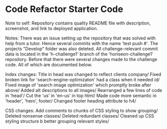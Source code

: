 # Code Refactor Starter Code

Note to self: Repository contains quality README file with description, screenshot, and link to deployed application.


Notes: There was an issue setting up the repository that was solved with help from a tutor. Hence several commits with the name 'test push #'. The projects "Develop" folder was also deleted. All challenge-relevant commit data is located in the 'h-challenge1' branch of the 'horiseon-challenge1' repository. Before that there were several changes made to the challenge code. All of which are documented below.

Index changes:
Title in head was changed to reflect clients company/
Fixed broken link for 'search-engine-optimizaton' had a class when it needed id/
Fixed image of 'search image optimization' which promptly broke after above/
Added alt descriptions to all images/
Rearranged a few lines of code in 'head'/
Cut the 'us' in 'en-us' in top html/
Made code more semantic in 'header', 'hero', footer/
Changed footer heading attribute to h4/

CSS changes:
Add comments to chunks of CSS styling to show grouping/
Deleted nonsense classes/
Deleted redundant classes/
Cleaned up CSS styling structure b better grouping relevant styles/